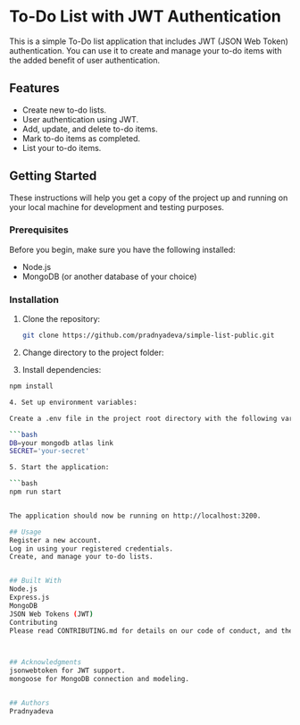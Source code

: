 # To-Do List with JWT Authentication

This is a simple To-Do list application that includes JWT (JSON Web Token) authentication. You can use it to create and manage your to-do items with the added benefit of user authentication.

## Features

- Create new to-do lists.
- User authentication using JWT.
- Add, update, and delete to-do items.
- Mark to-do items as completed.
- List your to-do items.

## Getting Started

These instructions will help you get a copy of the project up and running on your local machine for development and testing purposes.

### Prerequisites

Before you begin, make sure you have the following installed:

- Node.js
- MongoDB (or another database of your choice)

### Installation

1. Clone the repository:

   ```bash
   git clone https://github.com/pradnyadeva/simple-list-public.git

2. Change directory to the project folder:

3. Install dependencies:

```bash
npm install

4. Set up environment variables:

Create a .env file in the project root directory with the following variables:

```bash
DB=your mongodb atlas link
SECRET='your-secret'

5. Start the application:

```bash
npm run start


The application should now be running on http://localhost:3200.

## Usage
Register a new account.
Log in using your registered credentials.
Create, and manage your to-do lists.


## Built With
Node.js
Express.js
MongoDB
JSON Web Tokens (JWT)
Contributing
Please read CONTRIBUTING.md for details on our code of conduct, and the process for submitting pull requests to us.



## Acknowledgments
jsonwebtoken for JWT support.
mongoose for MongoDB connection and modeling.


## Authors
Pradnyadeva

